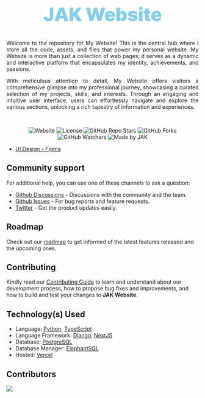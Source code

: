 <br />
<div align=center>

[![Title](https://raw.githubusercontent.com/Jonak-Adipta-Kalita/JAK-Website/main/assets/title.png)](https://jonakadiptakalita.tk)

</div>

<br />

<div align=justify>

Welcome to the repository for My Website! This is the central hub where I store all the code, assets, and files that power my personal website. My Website is more than just a collection of web pages; it serves as a dynamic and interactive platform that encapsulates my identity, achievements, and passions.

With meticulous attention to detail, My Website offers visitors a comprehensive glimpse into my professional journey, showcasing a curated selection of my projects, skills, and interests. Through an engaging and intuitive user interface, users can effortlessly navigate and explore the various sections, unlocking a rich tapestry of information and experiences.

</div>

<br />

<div align=center>

![Website](https://img.shields.io/website?down_color=red&down_message=Offline&style=for-the-badge&up_color=green&up_message=Online&url=https%3A%2F%2Fjonakadiptakalita.vercel.app)
![License](https://img.shields.io/github/license/Jonak-Adipta-Kalita/JAK-Website?style=for-the-badge)
![GitHub Repo Stars](https://img.shields.io/github/stars/Jonak-Adipta-Kalita/JAK-Website?style=for-the-badge)
![GitHub Forks](https://img.shields.io/github/forks/Jonak-Adipta-Kalita/JAK-Website?style=for-the-badge)
![GitHub Watchers](https://img.shields.io/github/watchers/Jonak-Adipta-Kalita/JAK-Website?style=for-the-badge)
![Made by JAK](https://img.shields.io/badge/BeastNight%20TV-Made%20by%20JAK-blue?style=for-the-badge)

</div>

-   [UI Design - Figma](https://www.figma.com/file/dWBap5xX9LiD8rB7uukptm/JAK-Website?type=design&node-id=100%3A2&mode=design&t=pjD43mpfHIj1ky4U-1)

## Community support

For additional help, you can use one of these channels to ask a question:

-   [Github Discussions](https://github.com/Jonak-Adipta-Kalita/JAK-Website/discussions) - Discussions with the community and the team.
-   [Github Issues](https://github.com/Jonak-Adipta-Kalita/JAK-Website/issues) - For bug reports and feature requests.
-   [Twitter](https://twitter.com/AdiptaJonak) - Get the product updates easily.

## Roadmap

Check out our [roadmap](https://github.com/users/Jonak-Adipta-Kalita/projects/4) to get informed of the latest features released and the upcoming ones.

## Contributing

Kindly read our [Contributing Guide](CONTRIBUTING.md) to learn and understand about our development process, how to propose bug fixes and improvements, and how to build and test your changes to **JAK Website**.

## Technology(s) Used

-   Language: [Python](https://www.python.org/), [TypeScript](https://www.typescriptlang.org/)
-   Language Framework: [Django](https://www.djangoproject.com/), [NextJS](https://nextjs.org/)
-   Database: [PostgreSQL](https://www.postgresql.org/)
-   Database Manager: [ElephantSQL](https://www.elephantsql.com/)
-   Hosted: [Vercel](https://vercel.com/)

## Contributors

<a href = "https://github.com/Jonak-Adipta-Kalita/JAK-Website/graphs/contributors">
	<img src = "https://contrib.rocks/image?repo=Jonak-Adipta-Kalita/JAK-Website"/>
</a>
